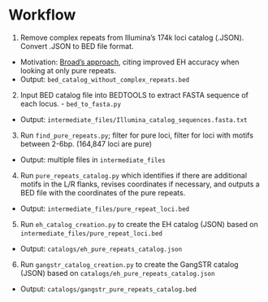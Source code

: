 # Workflow

1) Remove complex repeats from Illumina’s 174k loci catalog (.JSON). Convert .JSON to BED file format.

* Motivation: [Broad’s approach](https://gnomad.broadinstitute.org/news/2022-01-the-addition-of-short-tandem-repeat-calls-to-gnomad/), citing improved EH accuracy when looking at only pure repeats.
* Output: `bed_catalog_without_complex_repeats.bed`

2) Input BED catalog file into BEDTOOLS to extract FASTA sequence of each locus. - `bed_to_fasta.py`

* Output: `intermediate_files/Illumina_catalog_sequences.fasta.txt`

3) Run `find_pure_repeats.py`; filter for pure loci, filter for loci with motifs between 2-6bp. (164,847 loci are pure)

* Output: multiple files in `intermediate_files`

4) Run `pure_repeats_catalog.py` which identifies if there are additional motifs in the L/R flanks, revises coordinates if necessary, and outputs a BED file with the coordinates of the pure repeats.

* Output: `intermediate_files/pure_repeat_loci.bed`

5) Run `eh_catalog_creation.py` to create the EH catalog (JSON) based on `intermediate_files/pure_repeat_loci.bed`

* Output: `catalogs/eh_pure_repeats_catalog.json`

6) Run `gangstr_catalog_creation.py` to create the GangSTR catalog (JSON) based on `catalogs/eh_pure_repeats_catalog.json`

* Output: `catalogs/gangstr_pure_repeats_catalog.bed`
